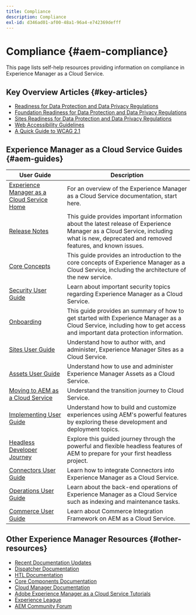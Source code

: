 ```yaml
---
title: Compliance
description: Compliance
exl-id: d346ad01-af00-48a1-96a4-e742369defff
---
```

# Compliance {#aem-compliance}

This page lists self-help resources providing information on compliance in Experience Manager as a Cloud Service.

## Key Overview Articles {#key-articles}

* [Readiness for Data Protection and Data Privacy Regulations](/help/compliance/data-privacy-and-protection-readiness/aem-readiness.md)
* [Foundation Readiness for Data Protection and Data Privacy Regulations](/help/compliance/data-privacy-and-protection-readiness/foundation-readiness.md)
* [Sites Readiness for Data Protection and Data Privacy Regulations](/help/compliance/data-privacy-and-protection-readiness/sites-readiness.md)
* [Web Accessibility Guidelines](/help/compliance/accessibility/web-accessibility.md)
* [A Quick Guide to WCAG 2.1](/help/compliance/accessibility/quick-guide-wcag.md)

## Experience Manager as a Cloud Service Guides {#aem-guides}

|User Guide|Description|
|---|---|
|[Experience Manager as a Cloud Service Home](/help/landing/home.md)|For an overview of the Experience Manager as a Cloud Service documentation, start here.|
|[Release Notes](/help/release-notes/home.md)|This guide provides important information about the latest release of Experience Manager as a Cloud Service, including what is new, deprecated and removed features, and known issues.|
|[Core Concepts](/help/core-concepts/home.md)|This guide provides an introduction to the core concepts of Experience Manager as a Cloud Service, including the architecture of the new service.|
|[Security User Guide](/help/security/home.md)|Learn about important security topics regarding Experience Manager as a Cloud Service.|
|[Onboarding](/help/onboarding/home.md)|This guide provides an summary of how to get started with Experience Manager as a Cloud Service, including how to get access and important data protection information.|
|[Sites User Guide](/help/sites-cloud/home.md)|Understand how to author with, and administer, Experience Manager Sites as a Cloud Service.|
|[Assets User Guide](/help/assets/home.md)|Understand how to use and administer Experience Manager Assets as a Cloud Service.|
|[Moving to AEM as a Cloud Service](/help/move-to-cloud-service/home.md)|Understand the transition journey to Cloud Service.|
|[Implementing User Guide](/help/implementing/home.md)|Understand how to build and customize experiences using AEM's powerful features by exploring these development and deployment topics.|
|[Headless Developer Journey](/help/journey-headless/developer/overview.md)|Explore this guided journey through the powerful and flexible headless features of AEM to prepare for your first headless project.|
|[Connectors User Guide](/help/connectors/home.md)|Learn how to integrate Connectors into Experience Manager as a Cloud Service.|
|[Operations User Guide](/help/operations/home.md)|Learn about the back-end operations of Experience Manager as a Cloud Service such as indexing and maintenance tasks.|
|[Commerce User Guide](/help/commerce-cloud/home.md)|Learn about Commerce Integration Framework on AEM as a Cloud Service.|

## Other Experience Manager Resources {#other-resources}

* [Recent Documentation Updates](https://helpx.adobe.com/experience-manager/documentation-updates.html#AEMasaCloudService) 
* [Dispatcher Documentation](/help/implementing/dispatcher/overview.md)
* [HTL Documentation](https://experienceleague.adobe.com/docs/experience-manager-htl/using/overview.html)
* [Core Components Documentation](https://experienceleague.adobe.com/docs/experience-manager-core-components/using/introduction.html)
* [Cloud Manager Documentation](https://experienceleague.adobe.com/docs/experience-manager-cloud-service/onboarding/getting-access/cloud-service-programs/first-time-login.html)
* [Adobe Experience Manager as a Cloud Service Tutorials](https://experienceleague.adobe.com/docs/experience-manager-learn/cloud-service/overview.html)
* [Experience League](https://guided.adobe.com/?promoid=K42KVXHD&mv=other#solutions/experience-manager)
* [AEM Community Forum](https://forums.adobe.com/community/experience-cloud/marketing-cloud/experience-manager)

